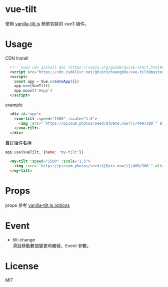 # vue-tilt
使用 [vanilla-tilt.js](https://github.com/micku7zu/vanilla-tilt.js) 簡單包裝的 vue3 組件。

# Usage
CDN Install
```html
  <!-- vue3 cdn install doc (https://vuejs.org/guide/quick-start.html#using-vue-from-cdn ) -->
  <script src="https://cdn.jsdelivr.net/gh/erichuang80s/vue-tilt@master/dist/vue-tilt.js"></script>
  <script>
    const app = Vue.createApp({})
    app.use(VueTilt)
    app.mount('#app')
  </script>
```

example
```html
  <div id="app">
    <vue-tilt :speed="1500" :scale="1.5">
      <img :src="`https://picsum.photos/seed/${Date.now()}/400/300`" alt="picsum">
    </vue-tilt>
  </div>

```

自訂組件名稱
```javascript
app.use(VueTilt, {name: 'my-tilt'})
```

```html
  <my-tilt :speed="1500" :scale="1.5">
    <img :src="`https://picsum.photos/seed/${Date.now()}/400/300`" alt="picsum">
  </my-tilt>
```

# Props
props 參考 [vanilla-tilt.js options](https://github.com/micku7zu/vanilla-tilt.js#options)

# Event
- tilt-change\
  滑鼠移動數值變更時觸發，Event 參數。


# License
MIT
